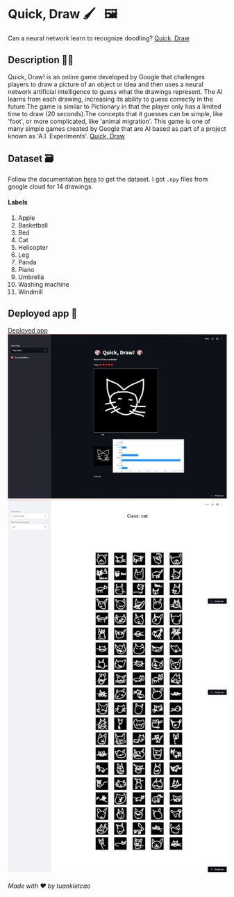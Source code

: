 # Quick, Draw 🖌️ &nbsp; 🖼️

Can a neural network learn to recognize doodling? [Quick, Draw](https://quickdraw.withgoogle.com/)

## Description 👨‍🎨
Quick, Draw! is an online game developed by Google that challenges players to draw a picture of an object or idea and then uses a neural network artificial intelligence to guess what the drawings represent. The AI learns from each drawing, increasing its ability to guess correctly in the future.The game is similar to Pictionary in that the player only has a limited time to draw (20 seconds).The concepts that it guesses can be simple, like 'foot', or more complicated, like 'animal migration'. This game is one of many simple games created by Google that are AI based as part of a project known as 'A.I. Experiments'. [Quick, Draw](https://quickdraw.withgoogle.com/)

## Dataset 🗃️
Follow the documentation [here](https://github.com/googlecreativelab/quickdraw-dataset) to get the dataset. I got `.npy` files from google cloud for 14 drawings.

#### Labels
1) Apple 
2) Basketball 
3) Bed 
4) Cat 
5) Helicopter 
6) Leg 
7) Panda 
8) Piano 
9) Umbrella
10) Washing machine 
11) Windmill 

## Deployed app 🔱
[Deployed app](https://quickdraw.streamlit.app/)
![play page](screencapture-quickdraw-streamlit-app-2024-08-28-18_44_02.png)
![visualize page](screencapture-quickdraw-streamlit-app-2024-08-28-18_44_38.png)


###### Made with ❤️ by tuankietcao
